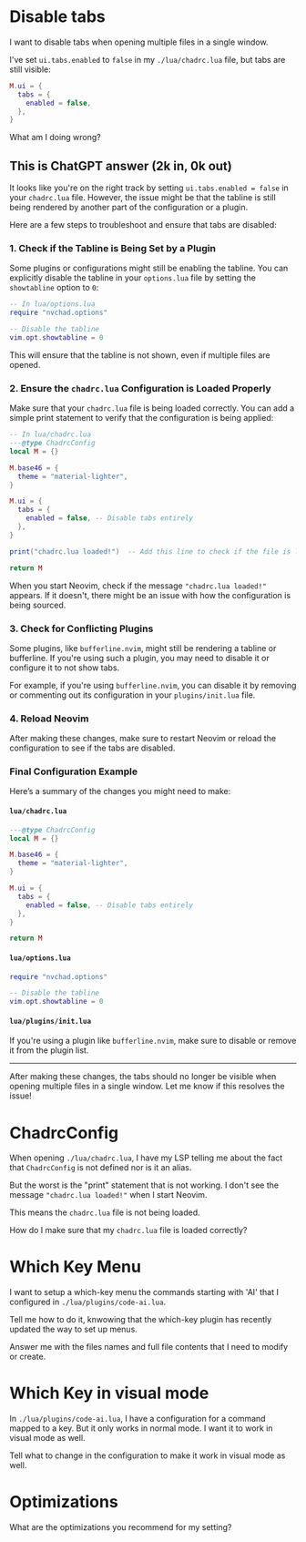 # Disable tabs

I want to disable tabs when opening multiple files in a single window.

I've set `ui.tabs.enabled` to `false` in my `./lua/chadrc.lua` file, but tabs are still visible:

```lua
M.ui = {
  tabs = {
    enabled = false,
  },
}
```
What am I doing wrong?


## This is ChatGPT answer (2k in, 0k out)

It looks like you're on the right track by setting `ui.tabs.enabled = false` in your `chadrc.lua` file. However, the issue might be that the tabline is still being rendered by another part of the configuration or a plugin.

Here are a few steps to troubleshoot and ensure that tabs are disabled:

### 1. **Check if the Tabline is Being Set by a Plugin**
Some plugins or configurations might still be enabling the tabline. You can explicitly disable the tabline in your `options.lua` file by setting the `showtabline` option to `0`:

```lua
-- In lua/options.lua
require "nvchad.options"

-- Disable the tabline
vim.opt.showtabline = 0
```

This will ensure that the tabline is not shown, even if multiple files are opened.

### 2. **Ensure the `chadrc.lua` Configuration is Loaded Properly**
Make sure that your `chadrc.lua` file is being loaded correctly. You can add a simple print statement to verify that the configuration is being applied:

```lua
-- In lua/chadrc.lua
---@type ChadrcConfig
local M = {}

M.base46 = {
  theme = "material-lighter",
}

M.ui = {
  tabs = {
    enabled = false, -- Disable tabs entirely
  },
}

print("chadrc.lua loaded!")  -- Add this line to check if the file is loaded

return M
```

When you start Neovim, check if the message `"chadrc.lua loaded!"` appears. If it doesn't, there might be an issue with how the configuration is being sourced.

### 3. **Check for Conflicting Plugins**
Some plugins, like `bufferline.nvim`, might still be rendering a tabline or bufferline. If you're using such a plugin, you may need to disable it or configure it to not show tabs.

For example, if you're using `bufferline.nvim`, you can disable it by removing or commenting out its configuration in your `plugins/init.lua` file.

### 4. **Reload Neovim**
After making these changes, make sure to restart Neovim or reload the configuration to see if the tabs are disabled.

### Final Configuration Example

Here’s a summary of the changes you might need to make:

#### `lua/chadrc.lua`
```lua
---@type ChadrcConfig
local M = {}

M.base46 = {
  theme = "material-lighter",
}

M.ui = {
  tabs = {
    enabled = false, -- Disable tabs entirely
  },
}

return M
```

#### `lua/options.lua`
```lua
require "nvchad.options"

-- Disable the tabline
vim.opt.showtabline = 0
```

#### `lua/plugins/init.lua`
If you're using a plugin like `bufferline.nvim`, make sure to disable or remove it from the plugin list.

---

After making these changes, the tabs should no longer be visible when opening multiple files in a single window. Let me know if this resolves the issue!


# ChadrcConfig

When opening `./lua/chadrc.lua`, I have my LSP telling me about the fact that `ChadrcConfig` is not defined nor is it an alias.

But the worst is the "print" statement that is not working. I don't see the message `"chadrc.lua loaded!"` when I start Neovim.

This means the `chadrc.lua` file is not being loaded.

How do I make sure that my `chadrc.lua` file is loaded correctly?

# Which Key Menu

I want to setup a which-key menu the commands starting with 'AI' that I configured in `./lua/plugins/code-ai.lua`.

Tell me how to do it, knwowing that the which-key plugin has recently updated the way to set up menus.

Answer me with the files names and full file contents that I need to modify or create.

# Which Key in visual mode

In `./lua/plugins/code-ai.lua`, I have a configuration for a command mapped to a key.
But it only works in normal mode.
I want it to work in visual mode as well.

Tell what to change in the configuration to make it work in visual mode as well.

# Optimizations

What are the optimizations you recommend for my setting?
